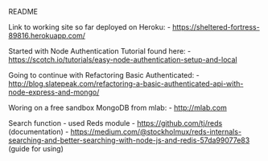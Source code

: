 README

Link to working site so far deployed on Heroku:
	- https://sheltered-fortress-89816.herokuapp.com/

Started with Node Authentication Tutorial found here:
	- https://scotch.io/tutorials/easy-node-authentication-setup-and-local

Going to continue with Refactoring Basic Authenticated:
	- http://blog.slatepeak.com/refactoring-a-basic-authenticated-api-with-node-express-and-mongo/

Woring on a free sandbox MongoDB from mlab:
	- http://mlab.com

Search function - used Reds module
	- https://github.com/tj/reds (documentation)
	- https://medium.com/@stockholmux/reds-internals-searching-and-better-searching-with-node-js-and-redis-57da99077e83 (guide for using)